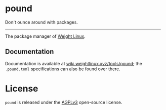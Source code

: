 # pound

Don't ounce around with packages.

---

The package manager of [Weight Linux](https://weight-linux-site.vercel.app/).

## Documentation

Documentation is available at [wiki.weightlinux.xyz/tools/pound](https://wiki.weightlinux.xyz/tools/pound); the `.pound.toml` specifications can also be found over there.

# License

`pound` is released under the [AGPLv3](https://www.gnu.org/licenses/agpl-3.0.en.html) open-source license.

